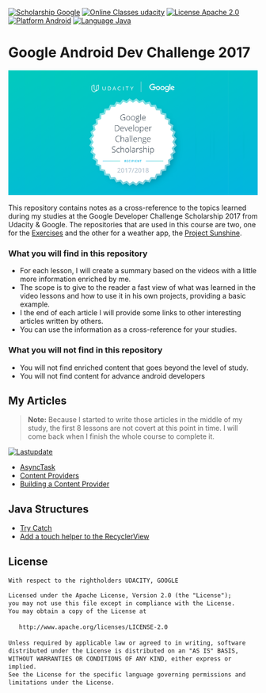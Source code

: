 ﻿[![Scholarship Google](https://img.shields.io/badge/scholarship-Google-brightgreen.svg)](https://www.google.com)
[![Online Classes udacity](https://img.shields.io/badge/online%20classes-Udacity-ff69b4.svg)](https://www.udacity.com)
[![License Apache 2.0](https://img.shields.io/badge/license-Apache%202.0-green.svg)](https://github.com/fjoglar/android-dev-challenge/blob/master/LICENSE.txt)
[![Platform Android](https://img.shields.io/badge/platform-Android-blue.svg)](https://www.android.com)
[![Language Java](https://img.shields.io/badge/language-Java-orange.svg)](https://www.java.com)
# Google Android Dev Challenge 2017

![Google Developer Challenge Scholarship badge](https://raw.githubusercontent.com/kalxasath/android-dev-challenge-2017/master/assets/android-dev-challenge-badge.png)

This repository contains notes as a cross-reference to the topics learned during my studies at the Google Developer Challenge Scholarship 2017 from Udacity & Google. The repositories that are used in this course are two, one for the [Exercises](https://github.com/udacity/ud851-Exercises) and the other for a weather app, the [Project Sunshine](https://github.com/udacity/ud851-Sunshine).

### What you will find in this repository
* For each lesson, I will create a summary based on the videos with a little more information enriched by me.
*  The scope is to give to the reader a fast view of what was learned in the video lessons and how to use it in his own projects, providing a basic example.
* I the end of each article I will provide some links to other interesting articles written by others.
* You can use the information as a cross-reference for your studies.

### What you will not find in this repository
* You will not find enriched content that goes beyond the level of study.
* You will not find content for advance android developers

## My Articles
> **Note:**
> Because I started to write those articles in the middle of my study, the first 8 lessons are not covert at this point in time. I will come back when I finish the whole course to complete it.

[![Lastupdate](https://img.shields.io/badge/last%20update-on%2027%20December%202017-orange.svg)](https://www.java.com)

* [AsyncTask](https://github.com/kalxasath/android-dev-challenge-2017/blob/master/articles/AsyncTask.md)
* [Content Providers](https://github.com/kalxasath/android-dev-challenge-2017/blob/master/articles/Content%20Providers.md)
* [Building a Content Provider](https://github.com/kalxasath/android-dev-challenge-2017/blob/master/articles/Building%20a%20Content%20Provider.md)

## Java Structures
* [Try Catch](https://github.com/kalxasath/android-dev-challenge-2017/blob/master/structures/TryCatchStructure.md)
* [Add a touch helper to the RecyclerView](https://github.com/kalxasath/android-dev-challenge-2017/blob/master/structures/Add%20a%20touch%20helper%20to%20the%20RecyclerView.md)

## License
```
With respect to the rightholders UDACITY, GOOGLE 
```
```
Licensed under the Apache License, Version 2.0 (the "License");
you may not use this file except in compliance with the License.
You may obtain a copy of the License at

   http://www.apache.org/licenses/LICENSE-2.0

Unless required by applicable law or agreed to in writing, software
distributed under the License is distributed on an "AS IS" BASIS,
WITHOUT WARRANTIES OR CONDITIONS OF ANY KIND, either express or implied.
See the License for the specific language governing permissions and
limitations under the License.
```

